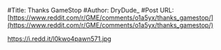 #Title: Thanks GameStop
#Author: DryDude_
#Post URL: [https://www.reddit.com/r/GME/comments/o1a5yx/thanks_gamestop/](https://www.reddit.com/r/GME/comments/o1a5yx/thanks_gamestop/)


https://i.redd.it/l0kwo4pawn571.jpg
